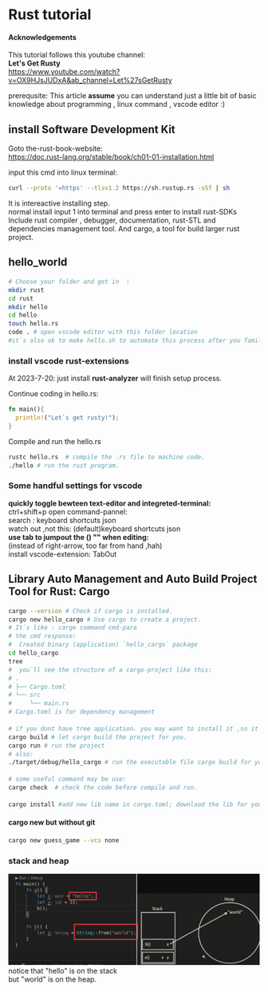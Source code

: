 # Rust tutorial

#### Acknowledgements

This tutorial follows this youtube channel:  
**Let's Get Rusty**  
<https://www.youtube.com/watch?v=OX9HJsJUDxA&ab_channel=Let%27sGetRusty>  

prerequsite:
This article **assume** you can understand just a little bit of basic knowledge about programming , linux command , vscode editor :)  

## install Software Development Kit

Goto the-rust-book-website:  
<https://doc.rust-lang.org/stable/book/ch01-01-installation.html>  

input this cmd into linux terminal:

```sh
curl --proto '=https' --tlsv1.2 https://sh.rustup.rs -sSf | sh
```

It is intereactive installing step.  
normal install input 1 into terminal and press enter to install rust-SDKs  
Include rust compiler , debugger, documentation, rust-STL and dependencies management tool.
And cargo, a tool for build larger rust project.  

## hello_world

```bash
# Choose your folder and get in  :
mkdir rust
cd rust
mkdir hello
cd hello
touch hello.rs
code . # open vscode editor with this folder location
#it`s also ok to make hello.sh to automate this process after you familiar with it.
```

### install vscode rust-extensions

At 2023-7-20: just install **rust-analyzer** will finish setup process.  

Continue coding in hello.rs:

```rust
fn main(){
  println!("Let`s get rusty!");
}
```

Compile and run the hello.rs  

```bash
rustc hello.rs  # compile the .rs file to machine code.
./hello # run the rust program.
```

### Some handful settings for vscode

**quickly toggle bewteen text-editor and integreted-terminal:**  
ctrl+shift+p open command-pannel:  
search : keyboard shortcuts json  
watch out ,not this: (default)keyboard shortcuts json  
**use tab to jumpout the () "" when editing:**  
(instead of right-arrow, too far from hand ,hah)  
install vscode-extension: TabOut  

## Library Auto Management and Auto Build Project Tool for Rust: Cargo

```bash
cargo --version # Check if cargo is installed.
cargo new hello_cargo # Use cargo to create a project.
# It`s like : carge command cmd-para
# the cmd response:
#  Created binary (application) `hello_cargo` package
cd hello_cargo
tree
#  you`ll see the structure of a cargo-project like this:
# .
# ├── Cargo.toml
# └── src
#     └── main.rs
# Cargo.toml is for dependency management

# if you dont have tree application. you may want to install it ,so it will be handy for you .
cargo build # let cargo build the project for you.
cargo run # run the project
# also:
./target/debug/hello_cargo # run the executable file cargo build for you

# some useful command may be use:
carge check  # check the code before compile and run.

cargo install #add new lib name in cargo.toml; downlaod the lib for you.
```

#### cargo new but without git

```bash
cargo new guess_game --vcs none
```

### stack and heap

![stack_heap](image.png)  
notice that "hello" is on the stack  
but "world" is on the heap.  
